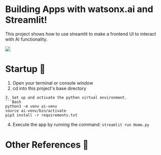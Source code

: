 # Building  Apps with watsonx.ai and Streamlit! 
This project shows how to use streamlit to make a frontend UI to interact with AI functionality.

![](images/First-page.png)

# Startup 🚀
1. Open your terminal or console window
2. cd into this project's base directory
```
3. Set up and activate the python virtual environment.
```Bash
python3 -m venv ai-venv
source ai-venv/bin/activate
pip3 install -r requirements.txt
```
4. Execute the app by running the command: `streamlit run Home.py`

# Other References 🔗



